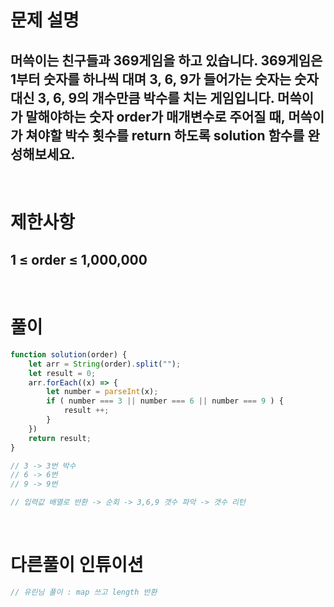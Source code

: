 # 문제 설명
## 머쓱이는 친구들과 369게임을 하고 있습니다. 369게임은 1부터 숫자를 하나씩 대며 3, 6, 9가 들어가는 숫자는 숫자 대신 3, 6, 9의 개수만큼 박수를 치는 게임입니다. 머쓱이가 말해야하는 숫자 order가 매개변수로 주어질 때, 머쓱이가 쳐야할 박수 횟수를 return 하도록 solution 함수를 완성해보세요.

<br>

# 제한사항
## 1 ≤ order ≤ 1,000,000

<br>

# 풀이

```js
function solution(order) {
    let arr = String(order).split("");
    let result = 0;
    arr.forEach((x) => {
        let number = parseInt(x);
        if ( number === 3 || number === 6 || number === 9 ) {
            result ++;
        } 
    })
    return result;
}

// 3 -> 3번 박수
// 6 -> 6번
// 9 -> 9번

// 입력값 배열로 반환 -> 순회 -> 3,6,9 갯수 파악 -> 갯수 리턴
```

<br>

# 다른풀이 인튜이션

```js
// 유린님 풀이 : map 쓰고 length 반환 
```